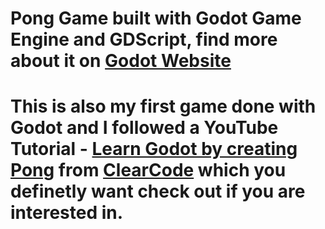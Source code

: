 # Pong Game built with Godot Game Engine and GDScript, find more about it on [Godot Website](https://godotengine.org/)
# This is also my first game done with Godot and I followed a YouTube Tutorial - [Learn Godot by creating Pong](https://www.youtube.com/watch?v=kr1BoEbuveI) from [ClearCode](https://www.youtube.com/channel/UCznj32AM2r98hZfTxrRo9bQ) which you definetly want check out if you are interested in.
